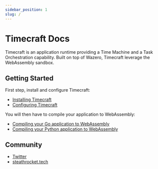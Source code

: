 ```yaml
---
sidebar_position: 1
slug: /
---
```


# Timecraft Docs

Timecraft is an application runtime providing a Time Machine and a Task Orchestration capability.
Built on top of Wazero, Timecraft leverage the WebAssembly sandbox.

## Getting Started

First step, install and configure Timecraft:

- [Installing Timecraft](/getting-started/installation.md)
- [Configuring Timecraft](/getting-started/configuration.md)

You will then have to compile your application to WebAssembly:

- [Compiling your Go application to WebAssembly](/getting-started/compiling-go.md)
- [Compiling your Python application to WebAssembly](/getting-started/compiling-python.md)


## Community

- [Twitter](https://twitter.com/_stealthrocket)
- [steathrocket.tech](https://twitter.com/_stealthrocket)
